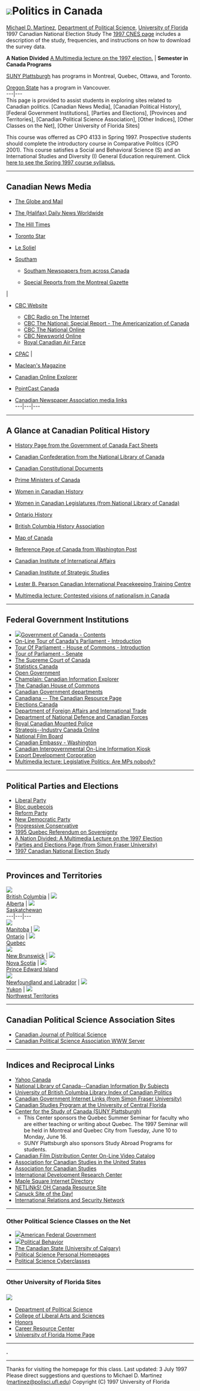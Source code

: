 #  ![](leaf0.gif)Politics in Canada

[Michael D. Martinez](http://www.clas.ufl.edu/users/martinez/martinez.htm),
[Department of Political
Science](http://www.clas.ufl.edu/CLAS/Departments/Polisci), [University of
Florida](http://www.ufl.edu/)   1997 Canadian National Election Study The
[1997 CNES page](http://math.yorku.ca/ISR/ces.htm) includes a description of
the study, frequencies, and instructions on how to download the survey data.  
  
**A Nation Divided** [A Multimedia lecture on the 1997
election.](cpo4133g/canada97.htm) |  **Semester in Canada Programs**

[SUNY Plattsburgh](http://www.plattsburgh.edu/centers/studyab/canada.html) has
programs in  Montreal, Quebec, Ottawa, and Toronto.

[Oregon State](http://www.orst.edu/Dept/int_ed/vancouver.html) has a program
in Vancouver.  
---|---  
This page is provided to assist students in exploring sites related to
Canadian politics. [Canadian News Media], [Canadian Political History],
[Federal Government Institutions], [Parties and Elections], [Provinces and
Territories], [Canadian Political Science Association], [Other Indices],
[Other Classes on the Net], [Other University of Florida Sites]

This course was offerred as CPO 4133 in Spring 1997. Prospective students
should complete the introductory course in Comparative Politics (CPO 2001).
This course satisfies a Social and Behavioral Science (S) and an International
Studies and Diversity (I) General Education requirement. Click [here to see
the Spring 1997 course syllabus.](cpo4133s.htm)

* * *

##  Canadian News Media

* [The Globe and Mail](http://www.globeandmail.ca/) 
* [The (Halifax) Daily News Worldwide](http://www.hfxnews.com//) 
* [The Hill Times](http://www.thehilltimes.ca/) 
* [Toronto Star](http://www.thestar.com/)
* [Le Soliel](http://www.lesoleil.com/)
* [Southam](http://www.southam.com/nmc/) 

  * [Southam Newspapers from across Canada](http://www.southam.com/nmc/inroads/menus/regions.html) 

  * [Special Reports from the Montreal Gazette](http://www.vir.com/Gazette/stories.html) 

|

* [CBC Website](http://www.cbc.ca/)

  * [CBC Radio on The Internet](http://www.radio.cbc.ca/) 
  * [CBC The National: Special Report - The Americanization of Canada](http://www.tv.cbc.ca/national/pgminfo/border/index.html)
  * [CBC The National Online](http://www.tv.cbc.ca/national/index.html)
  * [CBC Newsworld Online](http://www.newsworld.cbc.ca/cgi-bin/newscdn.cgi)
  * [Royal Canadian Air Farce](http://www.tv.cbc.ca/airfarce/)

* [CPAC](http://www.screen.com/CPAC) 
|

* [Maclean's Magazine](http://www.canoe.ca/Macleans/)
* [Canadian Online Explorer](http://www.canoe/ca/)
* [PointCast Canada](http://www.pointcast.ca/)
* [Canadian Newspaper Association media links](http://Fox.nstn.ca:80/~bcantley/LINKS.html)  
---|---|---  
  
* * *

##  A Glance at Canadian Political History

  * [History Page from the Government of Canada Fact Sheets](http://canada.gc.ca/canadiana/faitc/fa14.html)
  * [Canadian Confederation from the National Library of Canada](http://www.nlc-bnc.ca/confed/e-1867.htm)
  * [Canadian Constitutional Documents](http://www.solon.org/Constitutions/Canada/English/index.html)
  * [Prime Ministers of Canada](http://cnet.unb.ca/achn/pme/)
  * [Women in Canadian History](http://www.niagara.com/~merrwill/)
  * [Women in Canadian Legislatures (from National Library of Canada)](http://www.nlc-bnc.ca/digiproj/women/women97/ewomen97.htm)
  * [Ontario History](http://www.gov.on.ca/MBS/english/its_ontario/ont-hist/index.html)
  * [British Columbia History Association](http://www.freenet.victoria.bc.ca/bchistory.html)
  * [Map of Canada](http://www.lib.utexas.edu/Libs/PCL/Map_collection/americas/Canada.GIF)
  * [Reference Page of Canada from Washington Post](http://www.washingtonpost.com/wp-srv/inatl/longterm/worldref/statedep/canada.htm)
  * [Canadian Institute of International Affairs](http://www.trinity.utoronto.ca/ciia/ciia.htm)
  * [Canadian Institute of Strategic Studies](http://www.ciss.ca/)
  * [Lester B. Pearson Canadian International Peacekeeping Training Centre](http://www.cdnpeacekeeping.ns.ca/)

  * [Multimedia lecture: Contested visions of nationalism in Canada](cpo4133g/natlism.htm)

* * *

##  Federal Government Institutions

  * [![](flag0.gif)](http://Canada.GC.CA/main_e.html)[Government of Canada - Contents](http://Canada.GC.CA/main_e.html)
  * [On-Line Tour of Canada's Parliament - Introduction](http://www.parl.gc.ca/PIO/english/intro.html)
  * [Tour Of Parliament \- House of Commons - Introduction](http://www.parl.gc.ca/PIO/english/hoce.html)
  * [Tour of Parliament \- Senate](http://www.parl.gc.ca/PIO/english/senate1e.html)
  * [The Supreme Court of Canada](http://lazio.crdp.umontreal.ca/Droit/CSC/index_eng.html)
  * [Statistics Canada](http://www.statcan.ca/)
  * [Open Government](http://info.ic.gc.ca/opengov/)
  * [Champlain: Canadian Information Explorer](http://info.ic.gc.ca/champlain/champlain.html)
  * [The Canadian House of Commons](http://info.ic.gc.ca/opengov/commons/commons.html)
  * [Canadian Government departments](http://info.ic.gc.ca/opengov/departments.html)
  * [Canadiana \-- The Canadian Resource Page](http://www.cs.cmu.edu/web/Unofficial/Canadiana/README.html)
  * [Elections Canada](http://www.Elections.ca/)
  * [Department of Foreign Affairs and International Trade](http://www.dfait-maeci.gc.ca/)
  * [Department of National Defence and Canadian Forces](http://www.debbs.ndhq.dnd.ca/)
  * [Royal Canadian Mounted Police](http://www.rcmp-grc.gc.ca/)
  * [Strategis--Industry Canada Online](http://strategis.ic.gc.ca/)
  * [National Film Board](http://www.nfb.ca/)
  * [Canadian Embassy - Washington](http://www.cdnemb-washdc.org/)
  * [Canadian Intergovernmental On-Line Information Kiosk](http://www.intergov.gc.ca/)
  * [Export Development Corporation](http://www.edc.ca/)
  * [Multimedia lecture: Legislative Politics: Are MPs nobody?](cpo4133g/mps.htm)

* * *

##  Political Parties and Elections

  * [Liberal Party](http://www.liberal.ca)
  * [Bloc quebecois](http://www.opposition.parl.gc.ca/)
  * [Reform Party](http://www.reform.ca/)
  * [New Democratic Party](http://fed.ndp.ca/fndp/)
  * [Progressive Conservative](http://www.pcparty.ca/)
  * [1995 Quebec Referendum on Sovereignty](http://www-nais.ccm.emr.ca/schoolnet/hottopic/english/results.html)
  * [A Nation Divided: A Multimedia Lecture on the 1997 Election](cpo4133g/canada97.htm)
  * [Parties and Elections Page (from Simon Fraser University)](http://www.sfu.ca/~aheard/c_parties.html)
  * [1997 Canadian National Election Study](http://math.yorku.ca/ISR/ces.htm)

* * *

##  Provinces and Territories

[![](bc.gif)](http://www.gov.bc.ca/)  
[British Columbia](http://www.gov.bc.ca/)  |
[![](alberta3.gif)](http://www.gov.ab.ca/)  
[Alberta](http://www.gov.ab.ca/)  | [![](sask-fla.gif)](http://www.gov.sk.ca/)  
[Saskatchewan](http://www.gov.sk.ca/)  
---|---|---  
[![](manit3.gif)](http://www.gov.mb.ca/manitoba.html)  
[Manitoba](http://www.gov.mb.ca/manitoba.html)  |
[![](ont3.gif)](http://www.gov.on.ca/MBS/english/index.html)  
[Ontario](http://www.gov.on.ca/MBS/english/index.html)  |
[![](que3.gif)](http://www.gouv.qc.ca/)  
[Quebec](http://www.gouv.qc.ca/)  
[![](nb3.gif)](http://www.gov.nb.ca/)  
[New Brunswick](http://www.gov.nb.ca/)  |
[![](ns3.gif)](http://www.gov.ns.ca/)  
[Nova Scotia](http://www.gov.ns.ca/)  |
[![](pei3.gif)](http://www.gov.pe.ca/index.html)  
[Prince Edward Island](http://www.gov.pe.ca/index.html)  
[![](newf.gif)](http://www.gov.nf.ca/)  
[Newfoundland and Labrador](http://www.gov.nf.ca/)  |
[![](yukon3.gif)](http://canada.gc.ca/canadiana/faitc/proyu_e.html)  
[Yukon](http://canada.gc.ca/canadiana/faitc/proyu_e.html)  |
[![](nwt3.gif)](http://www.ssimicro.com/~xpsognwt/Net/index.html)  
[Northwest Territories](http://www.ssimicro.com/~xpsognwt/Net/index.html)  
  
* * *

##  Canadian Political Science Association Sites

  * [Canadian Journal of Political Science](http://info.wlu.ca/~wwwpress/jrls/cjps/cjps.html)
  * [Canadian Political Science Association WWW Server](http://www.sfu.ca/igs/CPSA.html)

* * *

##  Indices and Reciprocal Links

  * [Yahoo Canada](http://www.yahoo.ca)
  * [National Library of Canada--Canadian Information By Subjects](http://www.nlc-bnc.ca/caninfo/ecaninfo.htm)
  * [University of British Columbia Library Index of Canadian Politics](http://www.library.ubc.ca/poli/cpweb.html)
  * [Canadian Government Internet Links (from Simon Fraser University)](http://www.sfu.ca/~aheard/cangovt.html)
  * [Canadian Studies Program at the University of Central Florida](http://pegasus.cc.ucf.edu/~canada/)
  * [Center for the Study of Canada (SUNY Plattsburgh)](http://canada-acsus.plattsburgh.edu/programs/cesca.htm)
    * This Center sponsors the Quebec Summer Seminar for faculty who are either teaching or writing about Quebec. The 1997 Seminar will be held in Montreal and Quebec City from Tuesday, June 10 to Monday, June 16.
    * SUNY Plattsburgh also sponsors Study Abroad Programs for students.
  * [Canadian Film Distribution Center On-Line Video Catalog](http://canada-acsus.plattsburgh.edu/video.htm)
  * [Association for Canadian Studies in the United States](http://canada-acsus.plattsburgh.edu/acsus/I_acsus.htm)
  * [Association for Canadian Studies](http://www.er.uqam.ca/nobel/c1015/e_acs.htm)
  * [International Development Research Center](http://www.idrc.ca/)
  * [Maple Square Internet Directory](http://maplesquare.sympatico.ca/index.asp)
  * [NETLiNkS! OH Canada Resource Site](http://www.netlinks.net/NETLINKS/CANADA.HTML)
  * [Canuck Site of the Day!](http://csod.canadas.net/)
  * [International Relations and Security Network](http://www.isn.ethz.ch/)

* * *

###  Other Political Science Classes on the Net

  * [![](usa-bell.gif)](http://clas.ufl.edu/users/martinez/pos2041m.htm)[American Federal Government](http://clas.ufl.edu/users/martinez/pos2041m.htm)
  * ![](votemark.gif)[Political Behavior](http://www.clas.ufl.edu/users/martinez/pos3204.htm)
  * [The Canadian State (University of Calgary)](http://www.ucalgary.ca/UofC/faculties/SS/POLI/poli321/)
  * [Political Science Personal Homepages](http://w3.arizona.edu/~polisci/psdir/)
  * [Political Science Cyberclasses](http://www.psci.unt.edu/kho/cybercls/)

* * *

###  Other University of Florida Sites

###  ![](alachuax.gif)

  * [Department of Political Science](http://www.clas.ufl.edu/CLAS/Departments/Polisci)
  * [College of Liberal Arts and Sciences](http://www.clas.ufl.edu/)
  * [Honors](http://www.clas.ufl.edu/CLAS/Departments/Honors/)
  * [Career Resource Center](http://www.crc.ufl.edu)
  * [University of Florida Home Page](http://www.ufl.edu/)

* * *

**.**

* * *

Thanks for visiting the homepage for this class.  Last updated: 3 July 1997  
Please direct suggestions and questions to Michael D. Martinez
([martinez@polisci.ufl.edu](mailto:martinez@polisci.ufl.edu))  Copyright (C)
1997 University of Florida

